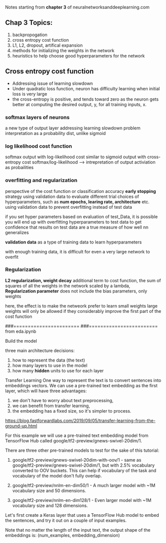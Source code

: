 Notes starting from **chapter 3** of neuralnetworksanddeeplearning.com

## Chap 3 Topics:
1) backpropogation
2) cross entropy cost function
3) L1, L2, dropout, artifical expansion
4) methods for initializing the weights in the network
5) heuristics to help choose good hyperparameters for the network


## Cross entropy cost function
- Addressing issue of learning slowdown
- Under quadratic loss function, neuron has difficulty learning when initial loss is very large
- the cross-entropy is positive, and tends toward zero as the neuron gets better at computing the desired output, y, for all training inputs, x.  


### softmax layers of neurons
a new type of output layer
addressing learning slowdown problem
interpretation as a probability dist, unlike sigmoid

### log likelihood cost function
softmax output with log-likelihood cost similar to sigmoid output with cross-entropy cost
softmax/log-likelihood --> intrepretation of output activiation as probailities 

### overfitting and regularization
perspective of the cost function or classification accuracy
**early stopping** strategy
using validation data to evaluate different trial choices of hyperparameters, such as **num epochs, learing rate, architecture** etc. 
using validation data to prevent overfitting instead of test data


if you set hyper parameters based on evaluation of test_Data, it is possible you will end up with overfitting hyperparameters to test data
to get confidence that results on test data are a true measure of how well nn generalizes 

**validation data** as a type of training data to learn hyperparameters 

with enough training data, it is difficult for even a very large network to overfit 


### Regularization 
**L2 regularization, weight decay**
additional term to cost function, the sum of squares of all the weights in the network 
scaled by a lambda, **Regularization parameter**
does not include the bias parameters, only weights 

here, the effect is to make the netweork prefer to learn small weights
large weights will only be allowed if they considerably improve the first part of the cost function 













###=======================
###========================
from eda.ipynb

Build the model

three main architecture decisions:
1) how to represent the data (the text)
2) how many layers to use in the model 
3) how many **hidden** units to use for each layer 

Transfer Learning 
One way to represent the text is to convert sentences into embeddings vectors. We can use a pre-trained text embedding as the first layer, which will have three advantages:

1) we don't have to worry about text preprocessing,
2) we can benefit from transfer learning,
3) the embedding has a fixed size, so it's simpler to process.

https://blog.fastforwardlabs.com/2019/09/05/transfer-learning-from-the-ground-up.html


For this example we will use a pre-trained text embedding model from TensorFlow Hub called google/tf2-preview/gnews-swivel-20dim/1.

There are three other pre-trained models to test for the sake of this tutorial:

1) google/tf2-preview/gnews-swivel-20dim-with-oov/1 - same as google/tf2-preview/gnews-swivel-20dim/1, but with 2.5% vocabulary converted to OOV buckets. This can help if vocabulary of the task and vocabulary of the model don't fully overlap.

2) google/tf2-preview/nnlm-en-dim50/1 - A much larger model with ~1M vocabulary size and 50 dimensions.

3) google/tf2-preview/nnlm-en-dim128/1 - Even larger model with ~1M vocabulary size and 128 dimensions.

Let's first create a Keras layer that uses a TensorFlow Hub model to embed the sentences, and try it out on a couple of input examples. 

Note that no matter the length of the input text, the output shape of the embeddings is: (num_examples, embedding_dimension)


